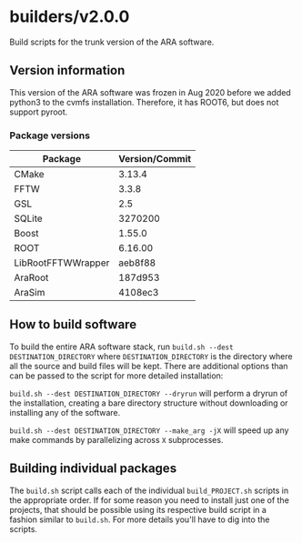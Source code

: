 # builders/v2.0.0

Build scripts for the trunk version of the ARA software.

## Version information

This version of the ARA software was frozen in Aug 2020 before we added python3 to the cvmfs installation. Therefore, it has ROOT6, but does not support pyroot.

### Package versions

| Package            | Version/Commit   |
| ------------------ | ---------------- |
| CMake              | 3.13.4           |
| FFTW               | 3.3.8            |
| GSL                | 2.5              |
| SQLite             | 3270200          |
| Boost              | 1.55.0           |
| ROOT               | 6.16.00          |
| LibRootFFTWWrapper | aeb8f88          |
| AraRoot            | 187d953          |
| AraSim             | 4108ec3          |

## How to build software

To build the entire ARA software stack, run `build.sh --dest DESTINATION_DIRECTORY` where `DESTINATION_DIRECTORY` is the directory where all the source and build files will be kept. There are additional options than can be passed to the script for more detailed installation:

`build.sh --dest DESTINATION_DIRECTORY --dryrun` will perform a dryrun of the installation, creating a bare directory structure without downloading or installing any of the software.

`build.sh --dest DESTINATION_DIRECTORY --make_arg -jX` will speed up any make commands by parallelizing across `X` subprocesses.


## Building individual packages

The `build.sh` script calls each of the individual `build_PROJECT.sh` scripts in the appropriate order. If for some reason you need to install just one of the projects, that should be possible using its respective build script in a fashion similar to `build.sh`. For more details you'll have to dig into the scripts.

